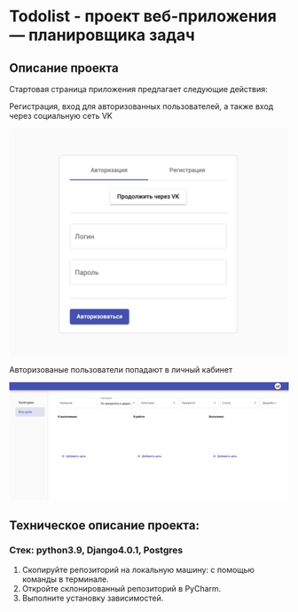 <h1>Todolist - проект веб-приложения — планировщика задач</h1>

<h2>Описание проекта</h2>

<p>Стартовая страница приложения предлагает следующие действия:</p>
<p>Регистрация, вход для авторизованных пользователей, а также вход через социальную сеть VK</p>
<img src="images/im1.png">
<p>Авторизованые пользователи попадают в личный кабинет</p>
<img src="images/im2.png">
<h2>Техническое описание проекта:</h2>
<h3>Стек: python3.9, Django4.0.1, Postgres</h3>
<ol>
<li>Cкопируйте репозиторий на локальную машину: c помощью команды в терминале.</li>
<li>Откройте склонированный репозиторий в PyCharm.</li>
<li>Выполните установку зависимостей.</li>
</ol>

